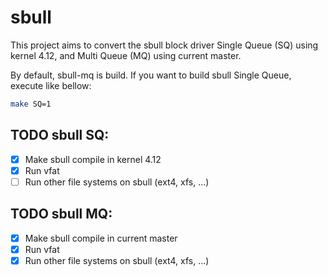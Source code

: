 sbull
=====

This project aims to convert the sbull block driver Single Queue (SQ) using
kernel 4.12, and Multi Queue (MQ) using current master.

By default, sbull-mq is build. If you want to build sbull Single Queue, execute
like bellow:

```sh
make SQ=1
```

TODO sbull SQ:
--------------

- [x] Make sbull compile in kernel 4.12
- [x] Run vfat
- [ ] Run other file systems  on sbull (ext4, xfs, ...)

TODO sbull MQ:
--------------
- [x] Make sbull compile in current master
- [x] Run vfat
- [x] Run other file systems  on sbull (ext4, xfs, ...)

